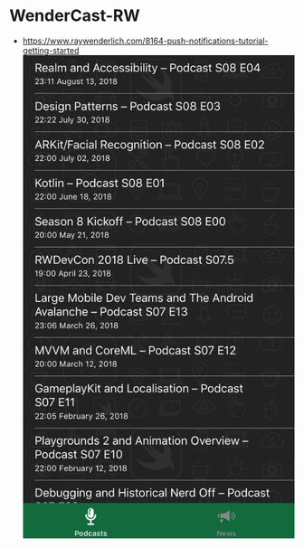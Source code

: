 # WenderCast-RW
- https://www.raywenderlich.com/8164-push-notifications-tutorial-getting-started
![Simulator-Screen-Shot-iPhone-8-2018-09-30-at-19.18.12](Simulator-Screen-Shot-iPhone-8-2018-09-30-at-19.18.12.png)
